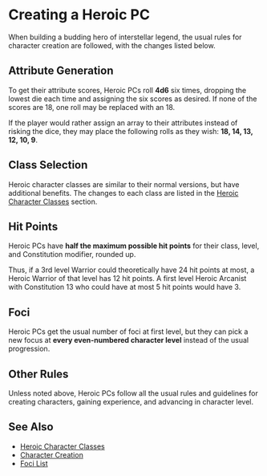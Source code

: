 # Creating a Heroic PC

When building a budding hero of interstellar legend, the usual rules for character creation are followed, with the changes listed below.

## Attribute Generation

To get their attribute scores, Heroic PCs roll **4d6** six times, dropping the lowest die each time and assigning the six scores as desired. If none of the scores are 18, one roll may be replaced with an 18. 

If the player would rather assign an array to their attributes instead of risking the dice, they may place the following rolls as they wish: **18, 14, 13, 12, 10, 9**.

## Class Selection

Heroic character classes are similar to their normal versions, but have additional benefits. The changes to each class are listed in the [Heroic Character Classes](heroic-character-classes.md) section.

## Hit Points

Heroic PCs have **half the maximum possible hit points** for their class, level, and Constitution modifier, rounded up. 

Thus, if a 3rd level Warrior could theoretically have 24 hit points at most, a Heroic Warrior of that level has 12 hit points. A first level Heroic Arcanist with Constitution 13 who could have at most 5 hit points would have 3.

## Foci

Heroic PCs get the usual number of foci at first level, but they can pick a new focus at **every even-numbered character level** instead of the usual progression.

## Other Rules

Unless noted above, Heroic PCs follow all the usual rules and guidelines for creating characters, gaining experience, and advancing in character level.

## See Also

- [Heroic Character Classes](heroic-character-classes.md)
- [Character Creation](../character-creation/character-creation-process.md)
- [Foci List](../character-creation/foci/)